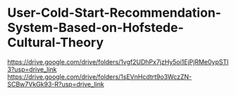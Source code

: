 # User-Cold-Start-Recommendation-System-Based-on-Hofstede-Cultural-Theory
https://drive.google.com/drive/folders/1vgf2UDhPx7jzHy5oi1EjPjRMe0ypSTl3?usp=drive_link
https://drive.google.com/drive/folders/1sEVnHcdtrt9o3WczZN-SCBw7VkGk93-R?usp=drive_link
